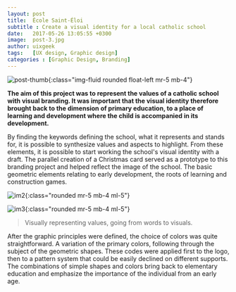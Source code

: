 ```yaml
---
layout: post
title:  École Saint-Éloi
subtitle : Create a visual identity for a local catholic school
date:   2017-05-26 13:05:55 +0300
image:  post-3.jpg
author: uixgeek
tags:   [UX design, Graphic design]
categories : [Graphic Design, Branding]
---
```

![post-thumb]({{site.baseurl}}/assets/images/blog/post-1.jpg){:class="img-fluid rounded float-left mr-5 mb-4"}

**The aim of this project was to represent the values of a catholic school with visual branding. It was important that the visual identity therefore brought back to the dimension of primary education, to a place of learning and development where the child is accompanied in its development.**

By finding the keywords defining the school, what it represents and stands for, it is possible to synthesize values and aspects to highlight. From these elements, it is possible to start working the school's visual identity with a draft. The parallel creation of a Christmas card served as a prototype to this branding project and helped reflect the image of the school. The basic geometric elements relating to early development, the roots of learning and construction games.

<div class="col-sm-6">

![im2]({{site.baseurl}}/assets/images/blog/post-3.jpg){:class="rounded mr-5 mb-4 ml-5"}

</div>

<div class="col-sm-6">

![im3]({{site.baseurl}}/assets/images/blog/post-3.jpg){:class="rounded mr-5 mb-4 ml-5"}

</div>

> Visually representing values, going from words to visuals.

After the graphic principles were defined, the choice of colors was quite straightforward. A variation of the primary colors, following through the subject of the geometric shapes. These codes were applied first to the logo, then to a pattern system that could be easily declined on different supports. The combinations of simple shapes and colors bring back to elementary education and emphasize the importance of the individual from an early age.
